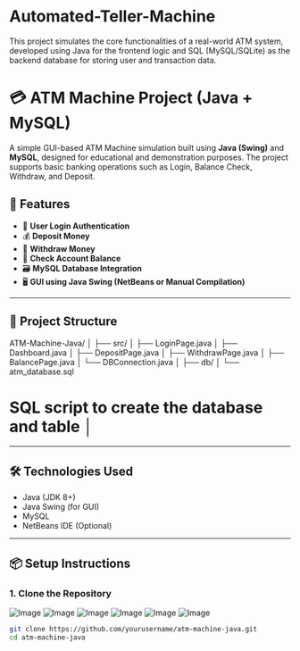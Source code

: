 # Automated-Teller-Machine
This project simulates the core functionalities of a real-world ATM system, developed using Java for the frontend logic and SQL (MySQL/SQLite) as the backend database for storing user and transaction data.
# 💳 ATM Machine Project (Java + MySQL)

A simple GUI-based ATM Machine simulation built using **Java (Swing)** and **MySQL**, designed for educational and demonstration purposes. The project supports basic banking operations such as Login, Balance Check, Withdraw, and Deposit.

## 🚀 Features

- 🔐 **User Login Authentication**
- 💰 **Deposit Money**
- 💸 **Withdraw Money**
- 🧾 **Check Account Balance**
- 🗃️ **MySQL Database Integration**
- 🖥️ **GUI using Java Swing (NetBeans or Manual Compilation)**

---

## 🧱 Project Structure

ATM-Machine-Java/ │ ├── src/ │ ├── LoginPage.java │ ├── Dashboard.java │ ├── DepositPage.java │ ├── WithdrawPage.java │ ├── BalancePage.java │ └── DBConnection.java │ ├── db/ │ └── atm_database.sql
# SQL script to create the database and table │


---

## 🛠️ Technologies Used

- Java (JDK 8+)
- Java Swing (for GUI)
- MySQL
- NetBeans IDE (Optional)

---

## 📦 Setup Instructions

### 1. Clone the Repository
![Image](https://github.com/user-attachments/assets/773a2cf2-86de-41fd-8fc4-9640bf204b01)
![Image](https://github.com/user-attachments/assets/93e189ae-fec8-4afa-84bf-6c1bb61bf6ae)
![Image](https://github.com/user-attachments/assets/356169da-52eb-4f60-a1b1-1f819e19896f)
![Image](https://github.com/user-attachments/assets/345f7fe9-5c6c-4cb7-a1f8-a3cf2896f6ed)
![Image](https://github.com/user-attachments/assets/1c65f59b-dc44-45a8-b307-690edd9aea9a)
![Image](https://github.com/user-attachments/assets/4b6c9981-5c43-4dce-8941-c43d45cbfdfe)

```bash
git clone https://github.com/yourusername/atm-machine-java.git
cd atm-machine-java
